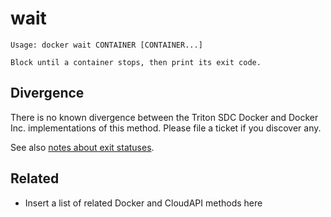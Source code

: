 # wait

    Usage: docker wait CONTAINER [CONTAINER...]

    Block until a container stops, then print its exit code.

## Divergence

There is no known divergence between the Triton SDC Docker and Docker Inc. implementations of this method. Please file a ticket if you discover any.

See also [notes about exit statuses](../divergence.md).

## Related

- Insert a list of related Docker and CloudAPI methods here
